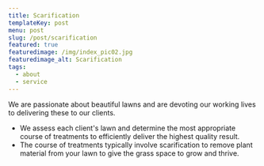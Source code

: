```yaml
---
title: Scarification
templateKey: post
menu: post
slug: /post/scarification
featured: true
featuredimage: /img/index_pic02.jpg
featuredimage_alt: Scarification
tags:
  - about
  - service
---
```


We are passionate about beautiful lawns and are devoting our working lives to delivering these to our clients. 

- We assess each client's lawn and determine the most appropriate course of treatments to efficiently deliver the highest quality result. 
- The course of treatments typically involve scarification to remove plant material from your lawn to give the grass space to grow and thrive. 
